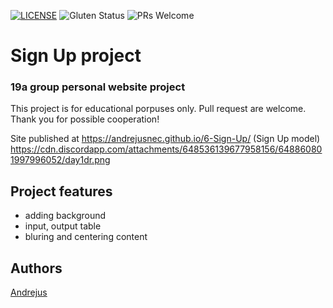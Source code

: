 
[![LICENSE](https://img.shields.io/badge/license-MIT-blue.svg?style=flat-square)](https://github.com/belauzas/HTML5-website-template/blob/master/LICENSE.md)
![Gluten Status](https://img.shields.io/badge/Gluten-Free-green.svg)
![PRs Welcome](https://img.shields.io/badge/PRs-welcome-brightgreen.svg)

# Sign Up project
### 19a group personal website project

This project is for educational porpuses only. Pull request are welcome. Thank you for possible cooperation!

Site published at https://andrejusnec.github.io/6-Sign-Up/
(Sign Up model) https://cdn.discordapp.com/attachments/648536139677958156/648860801997996052/day1dr.png

## Project features
- adding background
- input, output table
- bluring and centering content

## Authors
[Andrejus](https://github.com/andrejusnec)
